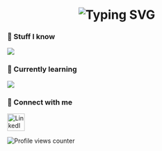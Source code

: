 <h1 align="center">
  <img src="https://readme-typing-svg.herokuapp.com?font=Fira+Code&size=32&duration=3000&pause=1000&color=007f00&center=true&vCenter=true&width=300&lines=Hello+I'm+Filip" alt="Typing SVG" />
</h1>

### 🧠 Stuff I know


<p>
  <img src="https://skillicons.dev/icons?i=git,github,html,css,javascript,python,java" />
</p>

### 📘 Currently learning

<p>
  <img src="https://skillicons.dev/icons?i=react" />
</p>

### 🔗 Connect with me

<p>
  <a href="https://www.linkedin.com/in/filip-zawada-964211367/" target="_blank">
    <img src="https://cdn.jsdelivr.net/gh/devicons/devicon/icons/linkedin/linkedin-original.svg" alt="LinkedIn" width="40" height="40"/>
  </a>
</p>

<p> 
  <img src="https://komarev.com/ghpvc/?username=silentmower&label=Profile%20views&color=007f00&style=flat" alt="Profile views counter" />
</p>




<!--
**silentmower/silentmower** is a ✨ _special_ ✨ repository because its `README.md` (this file) appears on your GitHub profile.

Here are some ideas to get you started:

- 🔭 I’m currently working on ...
- 🌱 I’m currently learning ...
- 👯 I’m looking to collaborate on ...
- 🤔 I’m looking for help with ...
- 💬 Ask me about ...
- 📫 How to reach me: ...
- 😄 Pronouns: ...
- ⚡ Fun fact: ...
-->

